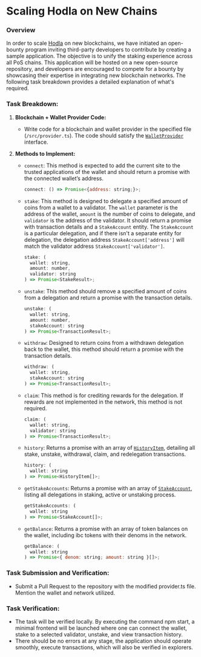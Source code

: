 # Scaling Hodla on New Chains

### Overview

In order to scale [Hodla](https://app.hodla.org) on new blockchains, we have initiated an open-bounty program inviting third-party developers to contribute by creating a sample application. The objective is to unify the staking experience across all PoS chains. This application will be hosted on a new open-source repository, and developers are encouraged to compete for a bounty by showcasing their expertise in integrating new blockchain networks. The following task breakdown provides a detailed explanation of what's required.

### Task Breakdown:
1. **Blockchain + Wallet Provider Code:**
   - Write code for a blockchain and wallet provider in the specified file (`/src/provider.ts`). The code should satisfy the [`WalletProvider`](https://github.com/hodla-app/chain-providers/blob/main/src/types.ts#L20) interface.

2. **Methods to Implement:**
   - `connect`: This method is expected to add the current site to the trusted applications of the wallet and should return a promise with the connected wallet’s address.

     ```js
     connect: () => Promise<{address: string;}>;
     ```
   - `stake`: This method is designed to delegate a specified amount of coins from a wallet to a validator. The `wallet` parameter is the address of the wallet, `amount` is the number of coins to delegate, and `validator` is the address of the validator. It should return a promise with transaction details and a `StakeAccount` entity. The `StakeAccount` is a particular delegation, and if there isn't a separate entity for delegation, the delegation address `StakeAccount['address']` will match the validator address `StakeAccount['validator']`.

     ```js
     stake: (
       wallet: string,
       amount: number,
       validator: string
     ) => Promise<StakeResult>;
     ```
   - `unstake`: This method should remove a specified amount of coins from a delegation and return a promise with the transaction details.

     ```js
     unstake: (
       wallet: string,
       amount: number,
       stakeAccount: string
     ) => Promise<TransactionResult>;
     ```
   - `withdraw`: Designed to return coins from a withdrawn delegation back to the wallet, this method should return a promise with the transaction details.

     ```js
     withdraw: (
       wallet: string,
       stakeAccount: string
     ) => Promise<TransactionResult>;
     ```
   - `claim`: This method is for crediting rewards for the delegation. If rewards are not implemented in the network, this method is not required.

     ```js
     claim: (
       wallet: string, 
       validator: string
     ) => Promise<TransactionResult>;
     ```
   - `history`: Returns a promise with an array of [`HistoryItem`](https://github.com/hodla-app/chain-providers/blob/main/src/types.ts#L66), detailing all stake, unstake, withdrawal, claim, and redelegation transactions.

     ```js
     history: (
       wallet: string
     ) => Promise<HistoryItem[]>;
     ```
   - `getStakeAccounts`: Returns a promise with an array of [`StakeAccount`](https://github.com/hodla-app/chain-providers/blob/main/src/types.ts#L46), listing all delegations in staking, active or unstaking process.

     ```js
     getStakeAccounts: (
       wallet: string
     ) => Promise<StakeAccount[]>;
     ```
   - `getBalance`: Returns a promise with an array of token balances on the wallet, including ibc tokens with their denoms in the network.

     ```js
     getBalance: (
       wallet: string
     ) => Promise<{ denom: string; amount: string }[]>;
     ```

### Task Submission and Verification:
- Submit a Pull Request to the repository with the modified provider.ts file.
Mention the wallet and network utilized.

### Task Verification:
- The task will be verified locally. By executing the command npm start, a minimal frontend will be launched where one can connect the wallet, stake to a selected validator, unstake, and view transaction history.
- There should be no errors at any stage, the application should operate smoothly, execute transactions, which will also be verified in explorers.
